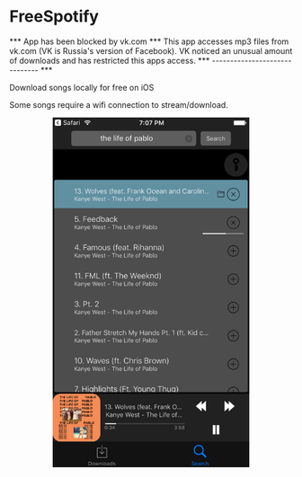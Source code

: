 # FreeSpotify 

*** App has been blocked by vk.com ***
This app accesses mp3 files from vk.com (VK is Russia's version of Facebook).
VK noticed an unusual amount of downloads and has restricted this apps access.
*** ------------------------------ ***

Download songs locally for free on iOS 

Some songs require a wifi connection to stream/download.

<p align="center">
  <img src="https://github.com/stokatyan/FreeSpotify/blob/master/Screen%20Shot.png" width="350"/>
</p>
